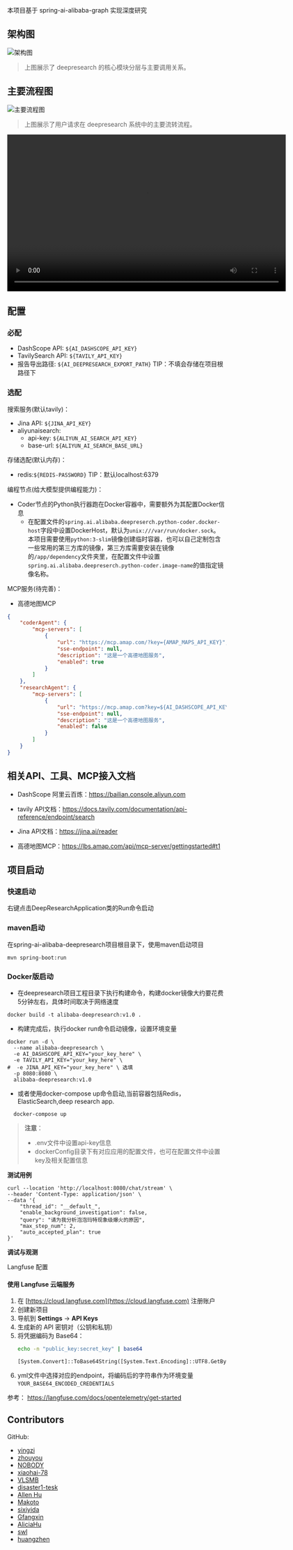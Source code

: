 本项目基于 spring-ai-alibaba-graph 实现深度研究

## 架构图

![架构图](../docs/imgs/deepresearch-workflow.png)

> 上图展示了 deepresearch 的核心模块分层与主要调用关系。

## 主要流程图

![主要流程图](../docs/imgs/202506302113562.png)

> 上图展示了用户请求在 deepresearch 系统中的主要流转流程。

<video width="640" height="360" controls>
<source src="../deepresearh-display.mp4" type="video/mp4">
</video>


## 配置

### 必配

- DashScope API: `${AI_DASHSCOPE_API_KEY}`
- TavilySearch API: `${TAVILY_API_KEY}`
- 报告导出路径: `${AI_DEEPRESEARCH_EXPORT_PATH}`
  TIP：不填会存储在项目根路径下

### 选配

搜索服务(默认tavily)：

- Jina API: `${JINA_API_KEY}`
- aliyunaisearch:
  - api-key: `${ALIYUN_AI_SEARCH_API_KEY}`
  - base-url: `${ALIYUN_AI_SEARCH_BASE_URL}`

存储选配(默认内存)：

- redis:`${REDIS-PASSWORD}`
  TIP：默认localhost:6379

编程节点(给大模型提供编程能力)：

- Coder节点的Python执行器跑在Docker容器中，需要额外为其配置Docker信息
  - 在配置文件的`spring.ai.alibaba.deepreserch.python-coder.docker-host`字段中设置DockerHost，默认为`unix:///var/run/docker.sock`。
  本项目需要使用`python:3-slim`镜像创建临时容器，也可以自己定制包含一些常用的第三方库的镜像，第三方库需要安装在镜像的`/app/dependency`文件夹里，在配置文件中设置`spring.ai.alibaba.deepreserch.python-coder.image-name`的值指定镜像名称。

MCP服务(待完善)：

- 高德地图MCP

```json
{
    "coderAgent": {
        "mcp-servers": [
            {
                "url": "https://mcp.amap.com/?key={AMAP_MAPS_API_KEY}",
                "sse-endpoint": null,
                "description": "这是一个高德地图服务",
                "enabled": true
            }
        ]
    },
    "researchAgent": {
        "mcp-servers": [
            {
                "url": "https://mcp.amap.com?key=${AI_DASHSCOPE_API_KEY}",
                "sse-endpoint": null,
                "description": "这是一个高德地图服务",
                "enabled": false
            }
        ]
    }
} 
```



## 相关API、工具、MCP接入文档

- DashScope 阿里云百炼：https://bailian.console.aliyun.com

- tavily API文档：https://docs.tavily.com/documentation/api-reference/endpoint/search
- Jina API文档：https://jina.ai/reader
- 高德地图MCP：https://lbs.amap.com/api/mcp-server/gettingstarted#t1



## 项目启动
### 快速启动
右键点击DeepResearchApplication类的Run命令启动

### maven启动
在spring-ai-alibaba-deepresearch项目根目录下，使用maven启动项目
```angular2html
mvn spring-boot:run
```


### Docker版启动
- 在deepresearch项目工程目录下执行构建命令，构建docker镜像大约要花费5分钟左右，具体时间取决于网络速度
```shell
docker build -t alibaba-deepresearch:v1.0 . 
```
- 构建完成后，执行docker run命令启动镜像，设置环境变量
```shell
docker run -d \
  --name alibaba-deepresearch \
  -e AI_DASHSCOPE_API_KEY="your_key_here" \
  -e TAVILY_API_KEY="your_key_here" \
#  -e JINA_API_KEY="your_key_here" \ 选填
  -p 8080:8080 \
  alibaba-deepresearch:v1.0
```
- 或者使用docker-compose up命令启动,当前容器包括Redis，ElasticSearch,deep research app.
```shell
  docker-compose up
```
> **注意**：
> - .env文件中设置api-key信息
> - dockerConfig目录下有对应应用的配置文件，也可在配置文件中设置key及相关配置信息

**测试用例**

```curl
curl --location 'http://localhost:8080/chat/stream' \
--header 'Content-Type: application/json' \
--data '{
    "thread_id": "__default_",
    "enable_background_investigation": false,
    "query": "请为我分析泡泡玛特现象级爆火的原因",
    "max_step_num": 2,
    "auto_accepted_plan": true
}'
```

**调试与观测**

Langfuse 配置

#### 使用 Langfuse 云端服务
1. 在 [https://cloud.langfuse.com](https://cloud.langfuse.com) 注册账户
2. 创建新项目
3. 导航到 **Settings** → **API Keys**
4. 生成新的 API 密钥对（公钥和私钥）
5. 将凭据编码为 Base64：
   ```bash
   echo -n "public_key:secret_key" | base64
   ``` 
   ```Windows PowerShell
   [System.Convert]::ToBase64String([System.Text.Encoding]::UTF8.GetBytes("public_key:secret_key"))
   ```
6. yml文件中选择对应的endpoint，将编码后的字符串作为环境变量 `YOUR_BASE64_ENCODED_CREDENTIALS`

参考： https://langfuse.com/docs/opentelemetry/get-started

## Contributors

GitHub:
- [yingzi](https://github.com/GTyingzi)
- [zhouyou](https://github.com/zhouyou9505)
- [NOBODY](https://github.com/SCMRCORE)
- [xiaohai-78](https://github.com/xiaohai-78)
- [VLSMB](https://github.com/VLSMB)
- [disaster1-tesk](https://github.com/disaster1-tesk)
- [Allen Hu](https://github.com/big-mouth-cn)
- [Makoto](https://github.com/zxuexingzhijie)
- [sixiyida](https://github.com/sixiyida)
- [Gfangxin](https://github.com/Gfangxin)
- [AliciaHu](https://github.com/AliciaHu)
- [swl](https://github.com/hbsjz-swl)
- [huangzhen](https://github.com/james-huangzhen)
